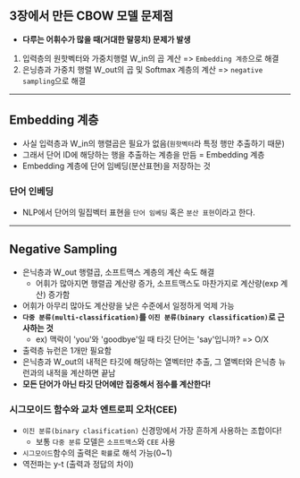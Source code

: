 ## 3장에서 만든 CBOW 모델 문제점
- __다루는 어휘수가 많을 때(거대한 말뭉치) 문제가 발생__
1. 입력층의 원핫벡터와 가중치행렬 W_in의 곱 계산 => `Embedding 계층`으로 해결
2. 은닝층과 가중치 행렬 W_out의 곱 및 Softmax 계층의 계산 => `negative sampling`으로 해결

***

## Embedding 계층
- 사실 입력층과 W_in의 행렬곱은 필요가 없음(`원핫벡터`라 특정 행만 추출하기 때문)
- 그래서 단어 ID에 해당하는 행을 추출하는 계층을 만듬 = Embedding 계층
- Embedding 계층에 단어 임베딩(분산표현)을 저장하는 것

### 단어 인베딩
- NLP에서 단어의 밀집벡터 표현을 `단어 임베딩` 혹은 `분산 표현`이라고 한다.


***

## Negative Sampling
- 은닉층과 W_out 행렬곱, 소프트맥스 계층의 계산 속도 해결
	- 어휘가 많아지면 행렬곱 계산량 증가, 소프트맥스도 마찬가지로 계산량(exp 계산) 증가함
- 어휘가 아무리 많아도 계산량을 낮은 수준에서 일정하게 억제 가능
- __`다중 분류(multi-classification)`를 `이진 분류(binary classification)`로 근사하는 것__
	- ex) 맥락이 'you'와 'goodbye'일 때 타깃 단어는 'say'입니까? => O/X
- 출력층 뉴런은 1개만 필요함
- 은닉층과 W_out의 내적은 타깃에 해당하는 열벡터만 추출, 그 열벡터와 은닉층 뉴런과의 내적을 계산하면 끝남
- __모든 단어가 아닌 타깃 단어에만 집중해서 점수를 계산한다!__

### 시그모이드 함수와 교차 엔트로피 오차(CEE)
- `이진 분류(binary clasification)` 신경망에서 가장 흔하게 사용하는 조합이다!
	- 보통 `다중 분류` 모델은 `소프트맥스`와 `CEE` 사용
- `시그모이드`함수의 출력은 `확률`로 해석 가능(0~1)
- 역전파는 y-t (출력과 정답의 차이)
